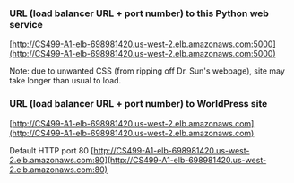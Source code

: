 ### URL (load balancer URL + port number) to this Python web service
[http://CS499-A1-elb-698981420.us-west-2.elb.amazonaws.com:5000](http://CS499-A1-elb-698981420.us-west-2.elb.amazonaws.com:5000)

Note: due to unwanted CSS (from ripping off Dr. Sun's webpage), site may take longer than usual to load.

### URL (load balancer URL + port number) to WorldPress site
[http://CS499-A1-elb-698981420.us-west-2.elb.amazonaws.com](http://CS499-A1-elb-698981420.us-west-2.elb.amazonaws.com)

Default HTTP port 80 [http://CS499-A1-elb-698981420.us-west-2.elb.amazonaws.com:80](http://CS499-A1-elb-698981420.us-west-2.elb.amazonaws.com:80)
